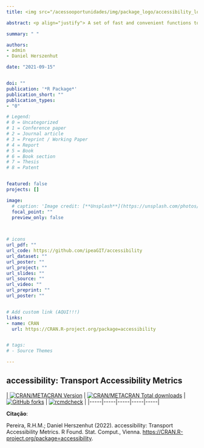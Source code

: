 ```yaml
---
title: <img src="/acessooportunidades/img/package_logo/accessibility_logo.png" width="200" align="center" alt="">

abstract: <p align="justify"> A set of fast and convenient functions to calculate multiple transport accessibility measures. </p>

summary: " "

authors:
- admin
- Daniel Herszenhut

date: "2021-09-15"


doi: ""
publication: '*R Package*'
publication_short: ""
publication_types:
- "0"

# Legend: 
# 0 = Uncategorized
# 1 = Conference paper
# 2 = Journal article
# 3 = Preprint / Working Paper
# 4 = Report
# 5 = Book
# 6 = Book section
# 7 = Thesis
# 8 = Patent


featured: false
projects: []

image:
  # caption: 'Image credit: [**Unsplash**](https://unsplash.com/photos/jdD8gXaTZsc)'
  focal_point: ""
  preview_only: false


  
# icons
url_pdf: ""
url_code: https://github.com/ipeaGIT/accessibility
url_dataset: ""
url_poster: ""
url_project: ""
url_slides: ""
url_source: ""
url_video: ""
url_preprint: ""
url_poster: ""


# Add custom link (AQUI!!!)
links:
- name: CRAN
  url: https://CRAN.R-project.org/package=accessibility


# tags:
# - Source Themes

---
```


## **accessibility**: Transport Accessibility Metrics

| [![CRAN/METACRAN Version](https://www.r-pkg.org/badges/version/accessibility)](https://CRAN.R-project.org/package=accessibility) | [![CRAN/METACRAN Total downloads](https://cranlogs.r-pkg.org/badges/grand-total/accessibility?color=blue)](https://CRAN.R-project.org/package=accessibility) | [![GitHub forks](https://img.shields.io/badge/GitHub-code-orange)](https://github.com/ipeaGIT/accessibility) | [![rcmdcheck](https://github.com/ipeaGIT/accessibility/workflows/rcmdcheck/badge.svg)](https://github.com/ipeaGIT/accessibility/actions) |
|-----|-----|-----|-----|-----|


__Citação__:

Pereira, R.H.M.; Daniel Herszenhut (2022). accessibility: Transport Accessibility Metrics. R Found. Stat. Comput., Vienna. https://CRAN.R-project.org/package=accessibility.
